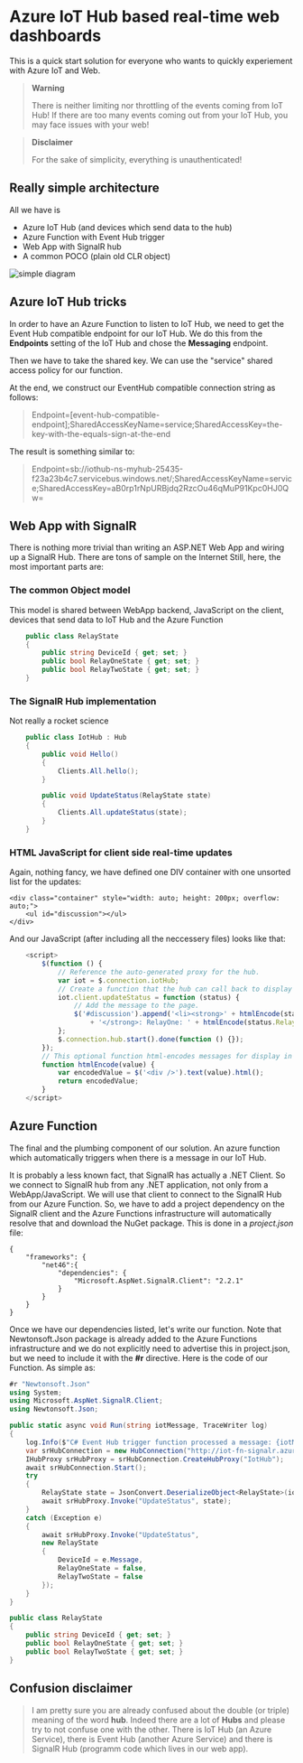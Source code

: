 # Azure IoT Hub based real-time web dashboards

This is a quick start solution for everyone who wants to quickly experiement with Azure IoT and Web.

> **Warning**
> 
> There is neither limiting nor throttling of the events coming from IoT Hub!
> If there are too many events coming out from your IoT Hub, you may face issues
> with your web!

> **Disclaimer**
>
> For the sake of simplicity, everything is unauthenticated!

## Really simple architecture
All we have is
* Azure IoT Hub (and devices which send data to the hub)
* Azure Function with Event Hub trigger
* Web App with SignalR hub
* A common POCO (plain old CLR object)

![simple diagram](https://github.com/astaykov/IoT-Fn-SignalR/blob/master/diagram.png?raw=true "Data flow diagram")

## Azure IoT Hub tricks
In order to have an Azure Function to listen to IoT Hub, we need to get the Event Hub compatible endpoint for our IoT Hub.
We do this from the **Endpoints** setting of the IoT Hub and chose the **Messaging** endpoint.

Then we have to take the shared key. We can use the "service" shared access policy for our function.

At the end, we construct our EventHub compatible connection string as follows:

> Endpoint=[event-hub-compatible-endpoint];SharedAccessKeyName=service;SharedAccessKey=the-key-with-the-equals-sign-at-the-end

The result is something similar to:

> Endpoint=sb://iothub-ns-myhub-25435-f23a23b4c7.servicebus.windows.net/;SharedAccessKeyName=service;SharedAccessKey=aB0rp1rNpURBjdq2RzcOu46qMuP91Kpc0HJ0Qw=

## Web App with SignalR

There is nothing more trivial than writing an ASP.NET Web App and wiring up a SignalR Hub. There are tons of sample on the Internet
Still, here, the most important parts are:

### The common Object model
This model is shared between WebApp backend, JavaScript on the client, devices that send data to IoT Hub and the Azure Function

```csharp
    public class RelayState
    {
        public string DeviceId { get; set; }
        public bool RelayOneState { get; set; }
        public bool RelayTwoState { get; set; }
    }
```

### The SignalR Hub implementation
Not really a rocket science

```csharp
    public class IotHub : Hub
    {
        public void Hello()
        {
            Clients.All.hello();
        }

        public void UpdateStatus(RelayState state)
        {
            Clients.All.updateStatus(state);
        }
    }
```

### HTML JavaScript for client side real-time updates
Again, nothing fancy, we have defined one DIV container with one unsorted list for the updates:

	<div class="container" style="width: auto; height: 200px; overflow: auto;">
		<ul id="discussion"></ul>
	</div>

And our JavaScript (after including all the neccessery files) looks like that:
```javascript
    <script>
        $(function () {
            // Reference the auto-generated proxy for the hub.
            var iot = $.connection.iotHub;
            // Create a function that the hub can call back to display messages.
            iot.client.updateStatus = function (status) {
                // Add the message to the page.
                $('#discussion').append('<li><strong>' + htmlEncode(status.DeviceId)
                    + '</strong>: RelayOne: ' + htmlEncode(status.RelayOneState) + ' | RelayTwo: ' + htmlEncode(status.RelayTwoState) + '</li>');
            };
            $.connection.hub.start().done(function () {});
        });
        // This optional function html-encodes messages for display in the page.
        function htmlEncode(value) {
            var encodedValue = $('<div />').text(value).html();
            return encodedValue;
        }
    </script>
```
## Azure Function
The final and the plumbing component of our solution. An azure function which automatically triggers when there is a message in our IoT Hub.

It is probably a less known fact, that SignalR has actually a .NET Client. So we connect to SignalR hub from any .NET application, not only from a WebApp/JavaScript.
We will use that client to connect to the SignalR Hub from our Azure Function. So, we have to add a project dependency on the SignalR client and the Azure Functions
infrastructure will automatically resolve that and download the NuGet package. This is done in a *project.json* file:
```
{
	"frameworks": {
		"net46":{
			"dependencies": {
				"Microsoft.AspNet.SignalR.Client": "2.2.1"
			}
		}
	}
}
```
Once we have our dependencies listed, let's write our function. Note that Newtonsoft.Json package is already added to the Azure Functions infrastructure and we do not
explicitly need to advertise this in project.json, but we need to include it with the **#r** directive.
Here is the code of our Function. As simple as:

```csharp
#r "Newtonsoft.Json"
using System;
using Microsoft.AspNet.SignalR.Client;
using Newtonsoft.Json;

public static async void Run(string iotMessage, TraceWriter log)
{
    log.Info($"C# Event Hub trigger function processed a message: {iotMessage}");
    var srHubConnection = new HubConnection("http://iot-fn-signalr.azurewebsites.net/");
    IHubProxy srHubProxy = srHubConnection.CreateHubProxy("IotHub");
    await srHubConnection.Start();
    try
    {
        RelayState state = JsonConvert.DeserializeObject<RelayState>(iotMessage);
        await srHubProxy.Invoke("UpdateStatus", state);
    }
    catch (Exception e)
    {
        await srHubProxy.Invoke("UpdateStatus",
        new RelayState
        {
            DeviceId = e.Message,
            RelayOneState = false,
            RelayTwoState = false
        });
    }
}

public class RelayState
{
    public string DeviceId { get; set; }
    public bool RelayOneState { get; set; }
    public bool RelayTwoState { get; set; }
}
```

## Confusion disclaimer

> I am pretty sure you are already confused about the double (or triple) meaning of the word **hub**.
> Indeed there are a lot of **Hubs** and please try to not confuse one with the other.
> There is IoT Hub (an Azure Service), there is Event Hub (another Azure Service) and there is 
> SignalR Hub (programm code which lives in our web app).